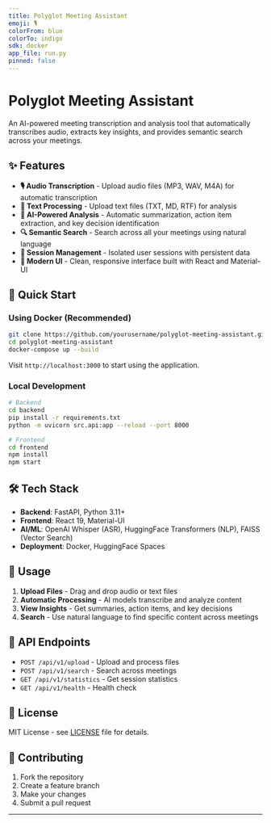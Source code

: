 ```yaml
---
title: Polyglot Meeting Assistant
emoji: 🎙️
colorFrom: blue
colorTo: indigo
sdk: docker
app_file: run.py
pinned: false
---
```


# Polyglot Meeting Assistant

An AI-powered meeting transcription and analysis tool that automatically transcribes audio, extracts key insights, and provides semantic search across your meetings.

## ✨ Features

- **🎙️ Audio Transcription** - Upload audio files (MP3, WAV, M4A) for automatic transcription
- **📄 Text Processing** - Upload text files (TXT, MD, RTF) for analysis
- **🧠 AI-Powered Analysis** - Automatic summarization, action item extraction, and key decision identification
- **🔍 Semantic Search** - Search across all your meetings using natural language
- **👥 Session Management** - Isolated user sessions with persistent data
- **📱 Modern UI** - Clean, responsive interface built with React and Material-UI

## 🚀 Quick Start

### Using Docker (Recommended)
```bash
git clone https://github.com/yourusername/polyglot-meeting-assistant.git
cd polyglot-meeting-assistant
docker-compose up --build
```

Visit `http://localhost:3000` to start using the application.

### Local Development
```bash
# Backend
cd backend
pip install -r requirements.txt
python -m uvicorn src.api:app --reload --port 8000

# Frontend
cd frontend
npm install
npm start
```

## 🛠️ Tech Stack

- **Backend**: FastAPI, Python 3.11+
- **Frontend**: React 19, Material-UI
- **AI/ML**: OpenAI Whisper (ASR), HuggingFace Transformers (NLP), FAISS (Vector Search)
- **Deployment**: Docker, HuggingFace Spaces

## 📖 Usage

1. **Upload Files** - Drag and drop audio or text files
2. **Automatic Processing** - AI models transcribe and analyze content
3. **View Insights** - Get summaries, action items, and key decisions
4. **Search** - Use natural language to find specific content across meetings

## 🔧 API Endpoints

- `POST /api/v1/upload` - Upload and process files
- `POST /api/v1/search` - Search across meetings
- `GET /api/v1/statistics` - Get session statistics
- `GET /api/v1/health` - Health check

## 📝 License

MIT License - see [LICENSE](LICENSE) file for details.

## 🤝 Contributing

1. Fork the repository
2. Create a feature branch
3. Make your changes
4. Submit a pull request

---




